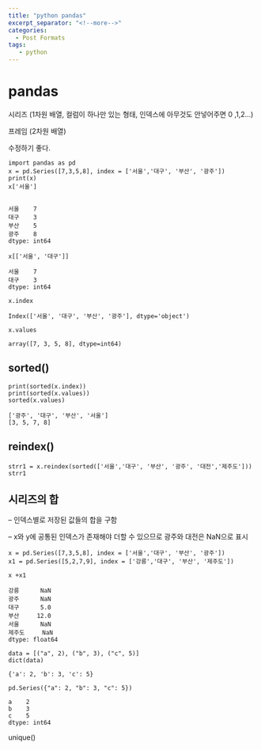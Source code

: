 ```yaml
---
title: "python pandas"
excerpt_separator: "<!--more-->"
categories:
  - Post Formats
tags:
   - python
---
```





# pandas

시리즈 (1차원 배열, 컬럼이 하나만 있는 형태, 인덱스에 아무것도 안넣어주면 0 ,1,2...)

 프레임 (2차원 배열)

수정하기 좋다.

```
import pandas as pd
x = pd.Series([7,3,5,8], index = ['서울','대구', '부산', '광주'])
print(x)
x['서울']


서울    7
대구    3
부산    5
광주    8
dtype: int64
```

```
x[['서울', '대구']]

서울    7
대구    3
dtype: int64
```

```
x.index

Index(['서울', '대구', '부산', '광주'], dtype='object')
```

```
x.values

array([7, 3, 5, 8], dtype=int64)
```



## sorted()

```
print(sorted(x.index))
print(sorted(x.values))
sorted(x.values)

['광주', '대구', '부산', '서울']
[3, 5, 7, 8]
```

## reindex()

```
strr1 = x.reindex(sorted(['서울','대구', '부산', '광주', '대전','제주도']))
strr1
```



## 시리즈의 합

– 인덱스별로 저장된 값들의 합을 구함

 – x와 y에 공통된 인덱스가 존재해야 더할 수 있으므로 광주와 대전은 NaN으로 표시

```
x = pd.Series([7,3,5,8], index = ['서울','대구', '부산', '광주'])
x1 = pd.Series([5,2,7,9], index = ['강릉','대구', '부산', '제주도'])

x +x1

강릉      NaN
광주      NaN
대구      5.0
부산     12.0
서울      NaN
제주도     NaN
dtype: float64
```



```
data = [("a", 2), ("b", 3), ("c", 5)]
dict(data)

{'a': 2, 'b': 3, 'c': 5}
```



```
pd.Series({"a": 2, "b": 3, "c": 5})

a    2
b    3
c    5
dtype: int64
```

unique()



